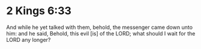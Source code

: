 # 2 Kings 6:33

And while he yet talked with them, behold, the messenger came down unto him: and he said, Behold, this evil [is] of the LORD; what should I wait for the LORD any longer?